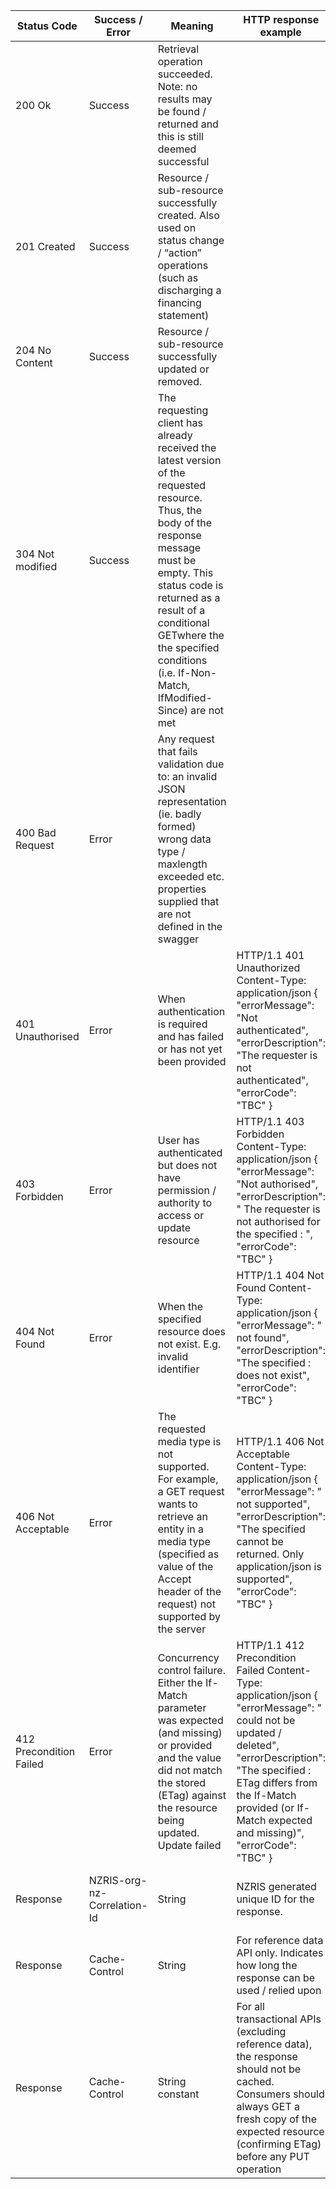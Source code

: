 |Status Code|Success / Error|Meaning|HTTP response example|GET|POST|PUT|DELETE|
|---|---|---|---|---|---|---|---|
|200 Ok|Success|Retrieval operation succeeded. Note: no results may be found / returned and this is still deemed successful||X||||
|201 Created|Success|Resource / sub-resource successfully created. Also used on status change / “action” operations (such as discharging a financing statement)|||X|||
|204 No Content|Success|Resource / sub-resource successfully updated or removed.||||X|X|
|304 Not modified|Success|The requesting client has already received the latest version of the requested resource. Thus, the body of the response message must be empty. This status code is returned as a result of a conditional GETwhere the the specified conditions (i.e. If-Non-Match, IfModified-Since) are not met||X||||
|400 Bad Request|Error|Any request that fails validation due to: an invalid JSON representation (ie. badly formed) wrong data type / maxlength exceeded etc. properties supplied that are not defined in the swagger||X|X|X|X|
|401 Unauthorised|Error|When authentication is required and has failed or has not yet been provided|HTTP/1.1 401 Unauthorized Content-Type: application/json {     "errorMessage": "Not authenticated",     "errorDescription": "The requester is not authenticated",     "errorCode": "TBC" }|X|X|X|X|
|403 Forbidden|Error|User has authenticated but does not have permission / authority to access or update resource|HTTP/1.1 403 Forbidden Content-Type: application/json {     "errorMessage": "Not authorised",     "errorDescription": " The requester is not authorised for the specified <resource>: <resource ID>",     "errorCode": "TBC" }|X|X|X|X|
|404 Not Found|Error|When the specified resource does not exist. E.g. invalid identifier|HTTP/1.1 404 Not Found Content-Type: application/json {     "errorMessage": "<resource> not found",     "errorDescription": "The specified <resource>: <resource ID> does not exist",     "errorCode": "TBC" }|X||X|X|
|406 Not Acceptable|Error|The requested media type is not supported. For example, a GET request wants to retrieve an entity in a media type (specified as value of the Accept header of the request) not supported by the server|HTTP/1.1 406 Not Acceptable Content-Type: application/json {     "errorMessage": "<media type> not supported",     "errorDescription": "The specified <media type> cannot be returned.  Only application/json is supported",     "errorCode": "TBC" }|||||
|412 Precondition Failed|Error|Concurrency control failure. Either the If-Match parameter was expected (and missing) or provided and the value did not match the stored (ETag) against the resource being updated.  Update failed|HTTP/1.1 412 Precondition Failed Content-Type: application/json {     "errorMessage": "<resource> could not be updated / deleted",     "errorDescription": "The specified <resource>: <resource ID>  ETag differs from the If-Match provided (or If-Match expected and missing)",     "errorCode": "TBC" }||X|X|X|
|Response|NZRIS-org-nz-Correlation-Id |String|NZRIS generated unique ID for the response.|NZRIS-org-nz-Correlation-Id: 514dbf50-4475-4e4d-86ee-e2001f158026|O|M|M|
|Response|Cache-Control|String|For reference data API only.  Indicates how long the response can be used / relied upon|Cache-Control: private,max-age=14400,must-revalidate |C|N/A|N/A|
|Response|Cache-Control|String constant|For all transactional APIs (excluding reference data), the response should not be cached.  Consumers should always GET a fresh copy of the expected resource (confirming ETag) before any PUT operation|Cache-Control: No-cache|C|M|M|
